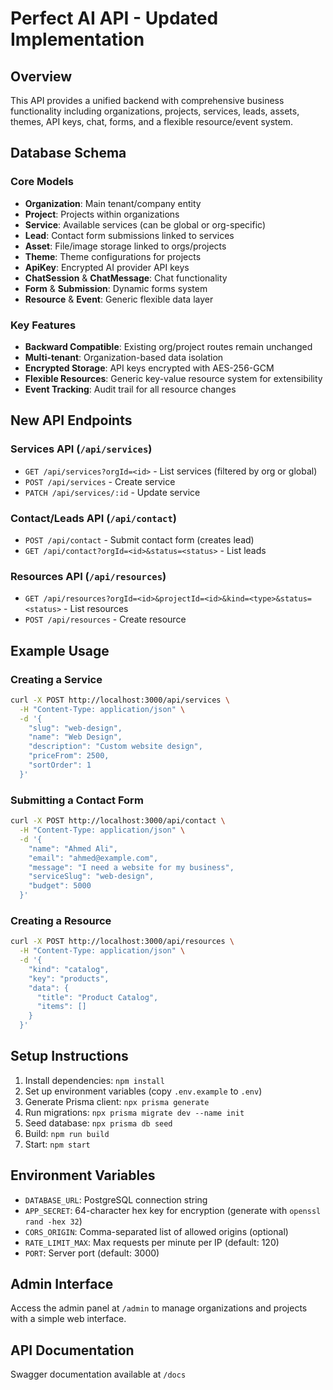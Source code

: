 # Perfect AI API - Updated Implementation

## Overview
This API provides a unified backend with comprehensive business functionality including organizations, projects, services, leads, assets, themes, API keys, chat, forms, and a flexible resource/event system.

## Database Schema

### Core Models
- **Organization**: Main tenant/company entity
- **Project**: Projects within organizations
- **Service**: Available services (can be global or org-specific)  
- **Lead**: Contact form submissions linked to services
- **Asset**: File/image storage linked to orgs/projects
- **Theme**: Theme configurations for projects
- **ApiKey**: Encrypted AI provider API keys
- **ChatSession** & **ChatMessage**: Chat functionality
- **Form** & **Submission**: Dynamic forms system
- **Resource** & **Event**: Generic flexible data layer

### Key Features
- **Backward Compatible**: Existing org/project routes remain unchanged
- **Multi-tenant**: Organization-based data isolation
- **Encrypted Storage**: API keys encrypted with AES-256-GCM
- **Flexible Resources**: Generic key-value resource system for extensibility
- **Event Tracking**: Audit trail for all resource changes

## New API Endpoints

### Services API (`/api/services`)
- `GET /api/services?orgId=<id>` - List services (filtered by org or global)
- `POST /api/services` - Create service
- `PATCH /api/services/:id` - Update service

### Contact/Leads API (`/api/contact`)
- `POST /api/contact` - Submit contact form (creates lead)
- `GET /api/contact?orgId=<id>&status=<status>` - List leads

### Resources API (`/api/resources`)
- `GET /api/resources?orgId=<id>&projectId=<id>&kind=<type>&status=<status>` - List resources
- `POST /api/resources` - Create resource

## Example Usage

### Creating a Service
```bash
curl -X POST http://localhost:3000/api/services \
  -H "Content-Type: application/json" \
  -d '{
    "slug": "web-design",
    "name": "Web Design",
    "description": "Custom website design",
    "priceFrom": 2500,
    "sortOrder": 1
  }'
```

### Submitting a Contact Form
```bash
curl -X POST http://localhost:3000/api/contact \
  -H "Content-Type: application/json" \
  -d '{
    "name": "Ahmed Ali",
    "email": "ahmed@example.com", 
    "message": "I need a website for my business",
    "serviceSlug": "web-design",
    "budget": 5000
  }'
```

### Creating a Resource
```bash
curl -X POST http://localhost:3000/api/resources \
  -H "Content-Type: application/json" \
  -d '{
    "kind": "catalog",
    "key": "products",
    "data": {
      "title": "Product Catalog",
      "items": []
    }
  }'
```

## Setup Instructions

1. Install dependencies: `npm install`
2. Set up environment variables (copy `.env.example` to `.env`)
3. Generate Prisma client: `npx prisma generate` 
4. Run migrations: `npx prisma migrate dev --name init`
5. Seed database: `npx prisma db seed`
6. Build: `npm run build`
7. Start: `npm start`

## Environment Variables
- `DATABASE_URL`: PostgreSQL connection string
- `APP_SECRET`: 64-character hex key for encryption (generate with `openssl rand -hex 32`)
- `CORS_ORIGIN`: Comma-separated list of allowed origins (optional)
- `RATE_LIMIT_MAX`: Max requests per minute per IP (default: 120)
- `PORT`: Server port (default: 3000)

## Admin Interface
Access the admin panel at `/admin` to manage organizations and projects with a simple web interface.

## API Documentation
Swagger documentation available at `/docs`